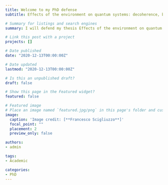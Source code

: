 ```yaml
---
title: Welcome to my PhD defense
subtitle: Effects of the environment on quantum systems: decoherence, bound states and high impedance in superconducting circuits.

# Summary for listings and search engines
summary: I will defend my thesis Effects of the environment on quantum systems: decoherence, bound states and high impedance in superconducting circuits September the 3rd 2021. Everyone is welcome to attend.

# Link this post with a project
projects: []

# Date published
date: "2020-12-13T00:00:00Z"

# Date updated
lastmod: "2020-12-13T00:00:00Z"

# Is this an unpublished draft?
draft: false

# Show this page in the Featured widget?
featured: false

# Featured image
# Place an image named `featured.jpg/png` in this page's folder and customize its options here.
image:
  caption: 'Image credit: [**Francesco Scigliuzzo**]'
  focal_point: ""
  placement: 2
  preview_only: false

authors:
- admin

tags:
- Academic

categories:
- PhD
---
```

